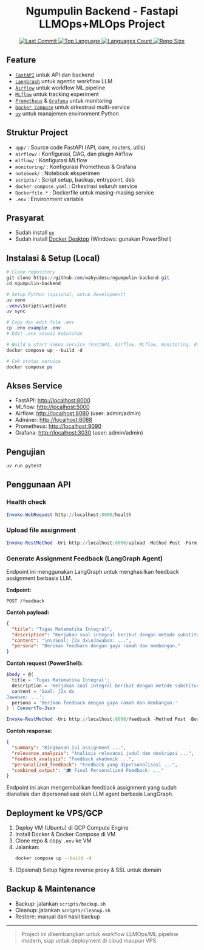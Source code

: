 <h1 align="center">Ngumpulin Backend - Fastapi LLMOps+MLOps Project</h1>

<p align="center">
  <a href="https://github.com/wahyudesu/ngumpulin-backend">
    <img src="https://img.shields.io/github/last-commit/wahyudesu/ngumpulin-backend?style=flat-square" alt="Last Commit">
  </a>
  <a href="https://github.com/wahyudesu/ngumpulin-backend">
    <img src="https://img.shields.io/github/languages/top/wahyudesu/ngumpulin-backend?style=flat-square" alt="Top Language">
  </a>
  <a href="https://github.com/wahyudesu/ngumpulin-backend">
    <img src="https://img.shields.io/github/languages/count/wahyudesu/ngumpulin-backend?style=flat-square" alt="Languages Count">
  </a>
  <a href="https://github.com/wahyudesu/ngumpulin-backend">
    <img src="https://img.shields.io/github/repo-size/wahyudesu/ngumpulin-backend?style=flat-square" alt="Repo Size">
  </a>
</p>

## Feature
- [`FastAPI`](https://fastapi.tiangolo.com/) untuk API dan backend
- [`LangGraph`](https://github.com/langchain-ai/langgraph) untuk agentic workflow LLM
- [`Airflow`](https://airflow.apache.org/) untuk workflow ML pipeline
- [`MLflow`](https://mlflow.org/) untuk tracking experiment
- [`Prometheus`](https://prometheus.io/) & [`Grafana`](https://grafana.com/) untuk monitoring
- [`Docker Compose`](https://docs.docker.com/compose/) untuk orkestrasi multi-service
- [`uv`](https://docs.astral.sh/uv/) untuk manajemen environment Python

## Struktur Project

- `app/` : Source code FastAPI (API, core, routers, utils)
- `airflow/` : Konfigurasi, DAG, dan plugin Airflow
- `mlflow/` : Konfigurasi MLflow
- `monitoring/` : Konfigurasi Prometheus & Grafana
- `notebook/` : Notebook eksperimen
- `scripts/` : Script setup, backup, entrypoint, dsb
- `docker-compose.yaml` : Orkestrasi seluruh service
- `Dockerfile.*` : Dockerfile untuk masing-masing service
- `.env` : Environment variable 

## Prasyarat
- Sudah install [`uv`](https://docs.astral.sh/uv/getting-started/installation/)
- Sudah install [Docker Desktop](https://www.docker.com/products/docker-desktop/) (Windows: gunakan PowerShell)

## Instalasi & Setup (Local)

```powershell
# Clone repository
git clone https://github.com/wahyudesu/ngumpulin-backend.git
cd ngumpulin-backend

# Setup Python (opsional, untuk development)
uv venv
.venv\Scripts\activate
uv sync

# Copy dan edit file .env
cp .env.example .env
# Edit .env sesuai kebutuhan

# Build & start semua service (FastAPI, Airflow, MLflow, monitoring, dsb)
docker compose up --build -d

# Cek status service
docker compose ps
```

## Akses Service
- FastAPI: [http://localhost:8000](http://localhost:8000)
- MLflow: [http://localhost:5000](http://localhost:5000)
- Airflow: [http://localhost:8080](http://localhost:8080) (user: admin/admin)
- Adminer: [http://localhost:8088](http://localhost:8088)
- Prometheus: [http://localhost:9090](http://localhost:9090)
- Grafana: [http://localhost:3030](http://localhost:3030) (user: admin/admin)

## Pengujian

```powershell
uv run pytest
```

## Penggunaan API

### Health check
```powershell
Invoke-WebRequest http://localhost:8000/health
```

### Upload file assignment
```powershell
Invoke-RestMethod -Uri http://localhost:8000/upload -Method Post -Form @{uuid='123'; file_url='https://...' }
```

### Generate Assignment Feedback (LangGraph Agent)
Endpoint ini menggunakan LangGraph untuk menghasilkan feedback assignment berbasis LLM.

**Endpoint:**
```
POST /feedback
```

**Contoh payload:**
```json
{
  "title": "Tugas Matematika Integral",
  "description": "Kerjakan soal integral berikut dengan metode substitusi.",
  "content": "\n\nSoal: ∫2x dx\nJawaban: ...",
  "persona": "Berikan feedback dengan gaya ramah dan membangun."
}
```

**Contoh request (PowerShell):**
```powershell
$body = @{ 
  title = 'Tugas Matematika Integral';
  description = 'Kerjakan soal integral berikut dengan metode substitusi.';
  content = 'Soal: ∫2x dx
Jawaban: ...';
  persona = 'Berikan feedback dengan gaya ramah dan membangun.'
} | ConvertTo-Json

Invoke-RestMethod -Uri http://localhost:8000/feedback -Method Post -Body $body -ContentType 'application/json'
```

**Contoh response:**
```json
{
  "summary": "Ringkasan isi assignment ...",
  "relevance_analysis": "Analisis relevansi judul dan deskripsi ...",
  "feedback_analysis": "Feedback akademik ...",
  "personalized_feedback": "Feedback yang dipersonalisasi ...",
  "combined_output": "🎓 Final Personalized Feedback: ..."
}
```

Endpoint ini akan mengembalikan feedback assignment yang sudah dianalisis dan dipersonalisasi oleh LLM agent berbasis LangGraph.

## Deployment ke VPS/GCP

1. Deploy VM (Ubuntu) di GCP Compute Engine
2. Install Docker & Docker Compose di VM
3. Clone repo & copy `.env` ke VM
4. Jalankan:
   ```bash
   docker compose up --build -d
   ```
5. (Opsional) Setup Nginx reverse proxy & SSL untuk domain

## Backup & Maintenance

- Backup: jalankan `scripts/backup.sh`
- Cleanup: jalankan `scripts/cleanup.sh`
- Restore: manual dari hasil backup

---

> Project ini dikembangkan untuk workflow LLMOps/ML pipeline modern, siap untuk deployment di cloud maupun VPS.
